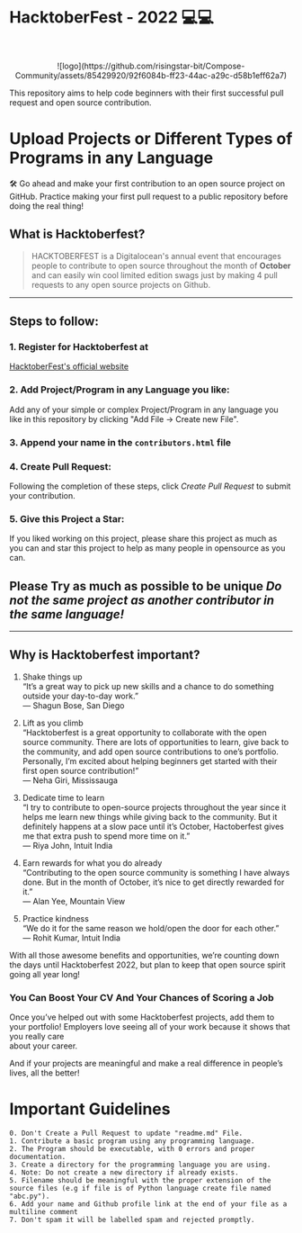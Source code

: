 # HacktoberFest - 2022 💻💻
<br>
<p align="center">
 ![logo](https://github.com/risingstar-bit/Compose-Community/assets/85429920/92f6084b-ff23-44ac-a29c-d58b1eff62a7)
</p>
This repository aims to help code beginners with their first successful pull request and open source contribution. 

# Upload Projects or Different Types of Programs in any Language

🛠️ Go ahead and make your first contribution to an open source project on GitHub. Practice making your first pull request to a public repository before doing the real thing!

## What is Hacktoberfest?

> HACKTOBERFEST is a Digitalocean's annual event that encourages people to contribute to open source throughout the month of **October** and can easily win cool limited edition swags just by making 4 pull requests to any open source projects on Github.

---
## Steps to follow:

### 1. Register for Hacktoberfest at
[HacktoberFest's official website](https://hacktoberfest.com/)

### 2. Add Project/Program in any Language you like:

Add any of your simple or complex Project/Program in any language you like in this repository by clicking "Add File -> Create new File".

### 3. Append your name in the `contributors.html` file

### 4. Create Pull Request:

Following the completion of these steps, click *Create Pull Request* to submit your contribution.

### 5. Give this Project a Star:

If you liked working on this project, please share this project as much as you can and star this project to help as many people in opensource as you can.

## Please Try as much as possible to be unique *Do not the same project as another contributor in the same language!*

---

## Why is Hacktoberfest important?

1) Shake things up <br>
	“It’s a great way to pick up new skills and a chance to do something outside your day-to-day work.” <br>
	— Shagun Bose, San Diego <br>
	
2) Lift as you climb <br>
	“Hacktoberfest is a great opportunity to collaborate with the open source community. There are lots of opportunities to learn, give back to the community, and add open source contributions to one’s portfolio. Personally, I’m excited about helping beginners get started with their first open source contribution!” <br>
	— Neha Giri, Mississauga <br>
	
3) Dedicate time to learn <br>
	“I try to contribute to open-source projects throughout the year since it helps me learn new things while giving back to the community. But it definitely happens at a slow pace until it’s October, Hactoberfest gives me that extra push to spend more time on it.” <br>
	— Riya John, Intuit India <br>
	
4) Earn rewards for what you do already <br>
	“Contributing to the open source community is something I have always done. But in the month of October, it’s nice to get directly rewarded for it.” <br>
	— Alan Yee, Mountain View <br>
	
5) Practice kindness <br>
 “We do it for the same reason we hold/open the door for each other.” <br>
	— Rohit Kumar, Intuit India <br>
	
With all those awesome benefits and opportunities, we’re counting down the days until Hacktoberfest 2022, but plan to keep that open source spirit going all year long! <br>
	
### You Can Boost Your CV And Your Chances of Scoring a Job

Once you’ve helped out with some Hacktoberfest projects, add them to your portfolio! Employers love seeing all of your work because it shows that you really care <br> about your career.

And if your projects are meaningful and make a real difference in people’s lives, all the better!



# Important Guidelines
    0. Don't Create a Pull Request to update "readme.md" File.
    1. Contribute a basic program using any programming language.
    2. The Program should be executable, with 0 errors and proper documentation.
    3. Create a directory for the programming language you are using.
    4. Note: Do not create a new directory if already exists.
    5. Filename should be meaningful with the proper extension of the source files (e.g if file is of Python language create file named "abc.py").
    6. Add your name and Github profile link at the end of your file as a multiline comment
    7. Don't spam it will be labelled spam and rejected promptly.
